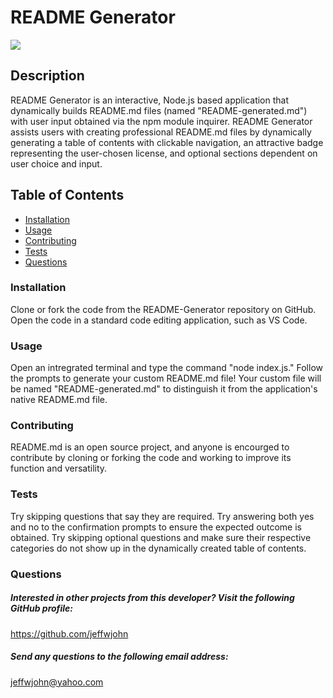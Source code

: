 # README Generator
![](https://img.shields.io/badge/License-MIT-blue.svg)
## Description 
README Generator is an interactive, Node.js based application that dynamically builds README.md files (named "README-generated.md") with user input obtained via the npm module inquirer. README Generator assists users with creating professional README.md files by dynamically generating a table of contents with clickable navigation, an attractive badge representing the user-chosen license, and optional sections dependent on user choice and input.

## Table of Contents
  * [Installation](#installation) 
 * [Usage](#usage) 
* [Contributing](#contributing)
* [Tests](#tests)  
* [Questions](#questions)

 ### Installation
  Clone or fork the code from the README-Generator repository on GitHub. Open the code in a standard code editing application, such as VS Code. 
 ### Usage
 Open an intregrated terminal and type the command "node index.js." Follow the prompts to generate your custom README.md file! Your custom file will be named "README-generated.md" to distinguish it from the application's native README.md file. 
### Contributing
README.md is an open source project, and anyone is encourged to contribute by cloning or forking the code and working to improve its function and versatility. 

### Tests
Try skipping questions that say they are required. Try answering both yes and no to the confirmation prompts to ensure the expected outcome is obtained. Try skipping optional questions and make sure their respective categories do not show up in the dynamically created table of contents. 

### Questions
##### Interested in other projects from this developer? Visit the following GitHub profile:
    

https://github.com/jeffwjohn

##### Send any questions to the following email address:

jeffwjohn@yahoo.com
